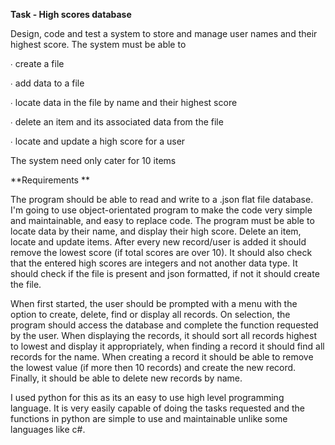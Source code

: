 **Task - High scores database** 

 Design, code and test a system to store and manage user names and their highest score.  The system must be able to   

∙ create a file   

∙ add data to a file   

∙ locate data in the file by name and their highest score   

∙ delete an item and its associated data from the file   

∙ locate and update a high score for a user   

The system need only cater for 10 items  

 

**Requirements **

 

The program should be able to read and write to a .json flat file database. I'm going to use object-orientated program to make the code very simple and maintainable, and easy to replace code. The program must be able to locate data by their name, and display their high score. Delete an item, locate and update items. After every new record/user is added it should remove the lowest score (if total scores are over 10). It should also check that the entered high scores are integers and not another data type. It should check if the file is present and json formatted, if not it should create the file. 

 

When first started, the user should be prompted with a menu with the option to create, delete, find or display all records. On selection, the program should access the database and complete the function requested by the user. When displaying the records, it should sort all records highest to lowest and display it appropriately, when finding a record it should find all records for the name. When creating a record it should be able to remove the lowest value (if more then 10 records) and create the new record. Finally, it should be able to delete new records by name. 

I used python for this as its an easy to use high level programming language. It is very easily capable of doing the tasks requested and the functions in python are simple to use and maintainable unlike some languages like c#. 
